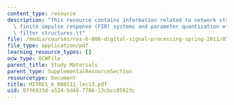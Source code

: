 ```yaml
---
content_type: resource
description: "This resource contains information related to network structures for\
  \ finite impulse response (FIR) systems and parameter quantization effects in digital\
  \ filter structures.\t"
file: /media/courses/res-6-008-digital-signal-processing-spring-2011/07f6933da5245d48778613cbcc05823c_MITRES_6_008S11_lec13.pdf
file_type: application/pdf
learning_resource_types: []
ocw_type: OCWFile
parent_title: Study Materials
parent_type: SupplementalResourceSection
resourcetype: Document
title: MITRES_6_008S11_lec13.pdf
uid: 07f6933d-a524-5d48-7786-13cbcc05823c
---
```

